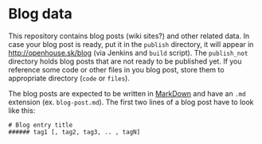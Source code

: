 # Blog data

This repository contains blog posts (wiki sites?) and other related data. In case your blog post is ready, put it in the `publish` directory, it will appear in http://openhouse.sk/blog (via Jenkins and `build` script). The `publish_not` directory holds blog posts that are not ready to be published yet. If you reference some code or other files in you blog post, store them to appropriate directory (`code` or `files`).

The blog posts are expected to be written in [MarkDown](http://daringfireball.net/projects/markdown/) and have an `.md` extension (ex. `blog-post.md`). The first two lines of a blog post have to look like this:

    # Blog entry title
    ###### tag1 [, tag2, tag3, .. , tagN]

